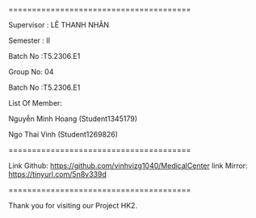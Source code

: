 =======================================

Supervisor : LÊ THANH NHÂN

Semester : II

Batch No :T5.2306.E1

Group No: 04

Batch No :T5.2306.E1

List Of Member:

Nguyễn Minh Hoang (Student1345179)

Ngo Thai Vinh (Student1269826)

=======================================

Link Github: https://github.com/vinhvizg1040/MedicalCenter
link Mirror: https://tinyurl.com/5n8v339d

=======================================

Thank you for visiting our Project HK2.
